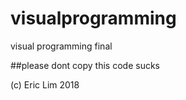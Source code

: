 # visualprogramming
visual programming final

##please dont copy this code sucks

(c) Eric Lim 2018
